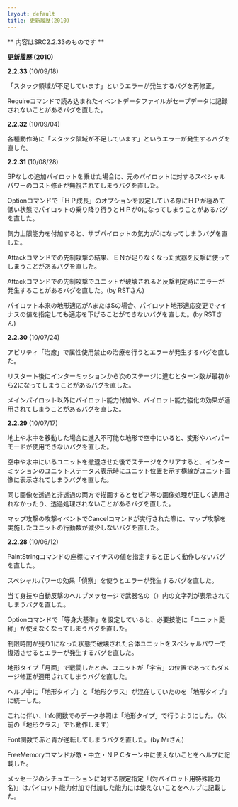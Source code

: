 ```yaml
---
layout: default
title: 更新履歴(2010)
---
```

** 内容はSRC2.2.33のものです **

**更新履歴 (2010)**

**2.2.33** (10/09/18)

「スタック領域が不足しています」というエラーが発生するバグを再修正。

Requireコマンドで読み込まれたイベントデータファイルがセーブデータに記録されないことがあるバグを直した。

**2.2.32** (10/09/04)

各種動作時に「スタック領域が不足しています」というエラーが発生するバグを直した。

**2.2.31** (10/08/28)

SPなしの追加パイロットを乗せた場合に、元のパイロットに対するスペシャルパワーのコスト修正が無視されてしまうバグを直した。

Optionコマンドで「ＨＰ成長」のオプションを設定している際にＨＰが極めて低い状態でパイロットの乗り降り行うとＨＰが0になってしまうことがあるバグを直した。

気力上限能力を付加すると、サブパイロットの気力が0になってしまうバグを直した。

Attackコマンドでの先制攻撃の結果、ＥＮが足りなくなった武器を反撃に使ってしまうことがあるバグを直した。

Attackコマンドでの先制攻撃でユニットが破壊されると反撃判定時にエラーが発生することがあるバグを直した。(by RSTさん)

パイロット本来の地形適応がAまたはSの場合、パイロット地形適応変更でマイナスの値を指定しても適応を下げることができないバグを直した。(by RSTさん)

**2.2.30** (10/07/24)

アビリティ「治癒」で属性使用禁止の治療を行うとエラーが発生するバグを直した。

リスタート後にインターミッションから次のステージに進むとターン数が最初から2になってしまうことがあるバグを直した。

メインパイロット以外にパイロット能力付加や、パイロット能力強化の効果が適用されてしまうことがあるバグを直した。

**2.2.29** (10/07/17)

地上や水中を移動した場合に進入不可能な地形で空中にいると、変形やハイパーモードが使用できないバグを直した。

空中や水中にいるユニットを撤退させた後でステージをクリアすると、インターミッションのユニットステータス表示時にユニット位置を示す横線がユニット画像に表示されてしまうバグを直した。

同じ画像を透過と非透過の両方で描画するとセピア等の画像処理が正しく適用されなかったり、透過処理されないことがあるバグを直した。

マップ攻撃の攻撃イベントでCancelコマンドが実行された際に、マップ攻撃を実施したユニットの行動数が減少しないバグを直した。

**2.2.28** (10/06/12)

PaintStringコマンドの座標にマイナスの値を指定すると正しく動作しないバグを直した。

スペシャルパワーの効果「偵察」を使うとエラーが発生するバグを直した。

当て身技や自動反撃のヘルプメッセージで武器名の（）内の文字列が表示されてしまうバグを直した。

Optionコマンドで「等身大基準」を設定していると、必要技能に「ユニット愛称」が使えなくなってしまうバグを直した。

制限時間が残り1になった状態で破壊された合体ユニットをスペシャルパワーで復活させるとエラーが発生するバグを直した。

地形タイプ「月面」で戦闘したとき、ユニットが「宇宙」の位置であってもダメージ修正が適用されてしまうバグを直した。

ヘルプ中に「地形タイプ」と「地形クラス」が混在していたのを「地形タイプ」に統一した。

これに伴い、Info関数でのデータ参照は「地形タイプ」で行うようにした。（以前の「地形クラス」でも動作します）

Font関数で赤と青が逆転してしまうバグを直した。(by Mrさん)

FreeMemoryコマンドが敵・中立・ＮＰＣターン中に使えないことをヘルプに記載した。

メッセージのシチュエーションに対する限定指定「(対パイロット用特殊能力名)」はパイロット能力付加で付加した能力には使えないことをヘルプに記載した。
